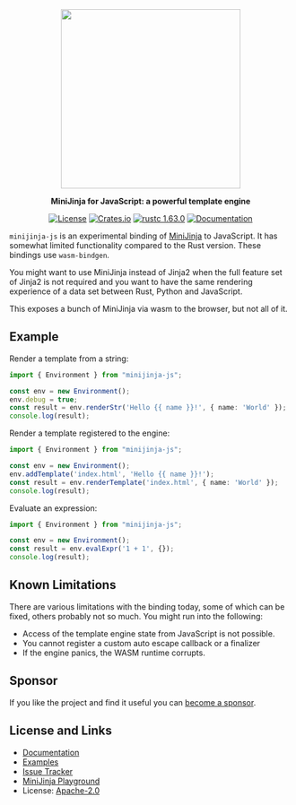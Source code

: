 <div align="center">
  <img src="https://github.com/mitsuhiko/minijinja/raw/main/artwork/logo.png" alt="" width=320>
  <p><strong>MiniJinja for JavaScript: a powerful template engine</strong></p>

[![License](https://img.shields.io/github/license/mitsuhiko/minijinja)](https://github.com/mitsuhiko/minijinja/blob/main/LICENSE)
[![Crates.io](https://img.shields.io/crates/d/minijinja.svg)](https://crates.io/crates/minijinja)
[![rustc 1.63.0](https://img.shields.io/badge/rust-1.63%2B-orange.svg)](https://img.shields.io/badge/rust-1.63%2B-orange.svg)
[![Documentation](https://docs.rs/minijinja/badge.svg)](https://docs.rs/minijinja)

</div>

`minijinja-js` is an experimental binding of
[MiniJinja](https://github.com/mitsuhiko/minijinja) to JavaScript.  It has somewhat
limited functionality compared to the Rust version.  These bindings use
`wasm-bindgen`.

You might want to use MiniJinja instead of Jinja2 when the full feature set
of Jinja2 is not required and you want to have the same rendering experience
of a data set between Rust, Python and JavaScript.

This exposes a bunch of MiniJinja via wasm to the browser, but not all of it.

## Example

Render a template from a string:

```typescript
import { Environment } from "minijinja-js";

const env = new Environment();
env.debug = true;
const result = env.renderStr('Hello {{ name }}!', { name: 'World' });
console.log(result);
```

Render a template registered to the engine:

```typescript
import { Environment } from "minijinja-js";

const env = new Environment();
env.addTemplate('index.html', 'Hello {{ name }}!');
const result = env.renderTemplate('index.html', { name: 'World' });
console.log(result);
```

Evaluate an expression:

```typescript
import { Environment } from "minijinja-js";

const env = new Environment();
const result = env.evalExpr('1 + 1', {});
console.log(result);
```

## Known Limitations

There are various limitations with the binding today, some of which can be fixed,
others probably not so much.  You might run into the following:

* Access of the template engine state from JavaScript is not possible.
* You cannot register a custom auto escape callback or a finalizer
* If the engine panics, the WASM runtime corrupts.

## Sponsor

If you like the project and find it useful you can [become a
sponsor](https://github.com/sponsors/mitsuhiko).

## License and Links

- [Documentation](https://docs.rs/minijinja/)
- [Examples](https://github.com/mitsuhiko/minijinja/tree/main/examples)
- [Issue Tracker](https://github.com/mitsuhiko/minijinja/issues)
- [MiniJinja Playground](https://mitsuhiko.github.io/minijinja-playground/)
- License: [Apache-2.0](https://github.com/mitsuhiko/minijinja/blob/main/LICENSE)
